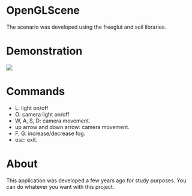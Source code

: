 # OpenGLScene
The scenario was developed using the freeglut and soil libraries.

# Demonstration
<div class"content">
<img src="https://github.com/marcusaurelioo/OpenGLScene/blob/master/res/gif.gif" />
</div>

# Commands

* L: light on/off
* O: camera light on/off 
* W, A, S, D: camera movement.
* up arrow and down arrow: camera movement.
* F, G: increase/decrease fog.
* esc: exit.

# About
This application was developed a few years ago for study purposes. You can do whatever you want with this project.
